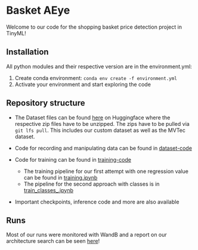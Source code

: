 # Basket AEye

Welcome to our code for the shopping basket price detection project in TinyML! 

## Installation

All python modules and their respective version are in the environment.yml:

1. Create conda environment: `conda env create -f environment.yml`
2. Activate your environment and start exploring the code


## Repository structure

- The Dataset files can be found [here](https://huggingface.co/datasets/TorgeSchwark/TinyML-MT-data) on Huggingface where the respective zip files have to be unzipped. The zips have to be pulled via `git lfs pull`. This includes our custom dataset as well as the MVTec dataset.

- Code for recording and manipulating data can be found in [dataset-code](dataset-code)
- Code for training can be found in [training-code](training-code)
    - The training pipeline for our first attempt with one regression value can be found in [training.ipynb](training-code/training.ipynb)
    - The pipeline for the second approach with classes is in [train_classes_.ipynb](training-code/train_classes.ipynb)
    
- Important checkpoints, inference code and more are also available

## Runs

Most of our runs were monitored with WandB and a report on our architecture search can be seen [here](https://wandb.ai/maats/TinyML-CartDetection/reports/CNN-Architecture-Search--VmlldzoxMDkwNzgzNg?accessToken=r33qvir9puixmshqukaatmrbo87icisgllb2cf5qdu680wohlizs6s2aa6jgwaeh)!
